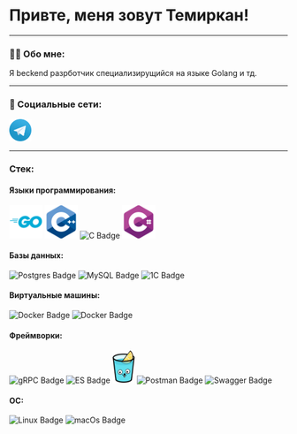 # Привте, меня зовут Темиркан!

---

### :man_technologist: Обо мне:

Я beckend разрботчик специализирущийся на языке Golang и тд.

---

### 🤝 Социальные сети:
  <div id="badges">
    <a href="https://t.me/Abitoff" target="_blank">
      <img src="https://raw.githubusercontent.com/github/explore/80688e429a7d4ef2fca1e82350fe8e3517d3494d/topics/telegram/telegram.png" width="40" height="40" alt="TG Badge"/>
    </a>
  </div>

---

### Стек:

#### Языки программирования:
<div>
  <img src="https://github.com/devicons/devicon/raw/master/icons/go/go-original-wordmark.svg" width="60" height="60" alt="Go Badge"/>
  <img src="https://github.com/a-bit-off/a-bit-off/blob/main/c-.png" width="60" height="60" alt="С++ Badge"/>
  <img src="https://upload.wikimedia.org/wikipedia/commons/thumb/1/18/C_Programming_Language.svg/695px-C_Programming_Language.svg.png" width="60" height="60" alt="C Badge"/>
  <img src="https://github.com/a-bit-off/a-bit-off/blob/main/c-sharp.png" width="60" height="60" alt="С# Badge"/>
</div>

#### Базы данных:
<div>
  <img src="https://cdn-icons-png.flaticon.com/512/5968/5968342.png" width="60" height="60" alt="Postgres Badge"/>
  <img src="https://img.uxwing.com/wp-content/themes/uxwing/download/brands-social-media/mysql-icon.png" width="60" height="60" alt="MySQL Badge"/>
  <img src="https://upload.wikimedia.org/wikipedia/commons/thumb/9/93/1C_Company_logo.svg/1280px-1C_Company_logo.svg.png" width="60" height="60" alt="1C Badge"/>
</div>

#### Виртуальные машины:
<div>
  <img src="https://cdn.icon-icons.com/icons2/2407/PNG/512/docker_icon_146192.png" width="60" height="60" alt="Docker Badge"/>
  <img src="https://upload.wikimedia.org/wikipedia/commons/d/d5/Virtualbox_logo.png?20150209215936" width="60" height="60" alt="Docker Badge"/>
</div>

#### Фреймворки:
<div>
  <img src="https://images.velog.io/images/s00ny0ung/post/bb8d2355-dfb0-4a8a-9998-7a3863e74771/grpc.png" width="60" height="60" alt="gRPC Badge"/>
  <img src="https://ria.gallerycdn.vsassets.io/extensions/ria/elastic/0.13.3/1530754501320/Microsoft.VisualStudio.Services.Icons.Default" width="60" height="60" alt="ES Badge"/>
  <img src="https://raw.githubusercontent.com/gin-gonic/logo/master/color.png" width="40" height="60" alt="Gin Badge"/>
  <img src="https://www.svgrepo.com/download/354202/postman-icon.svg" width="60" height="60" alt="Postman Badge"/>
  <img src="https://pnx-assets-prod.s3.amazonaws.com/2020-07/swagger_logo_1.png" width="220" height="60" alt="Swagger Badge"/>
</div>

#### ОС:
<div>
  <img src="https://cdn-icons-png.flaticon.com/512/518/518713.png" width="60" height="60" alt="Linux Badge"/>
  <img src="https://upload.wikimedia.org/wikipedia/commons/c/c9/Finder_Icon_macOS_Big_Sur.png" width="60" height="60" alt="macOs Badge"/>
</div>


<!--
<img src="" width="40" height="40" alt=" Badge"/>
-->


</div>

